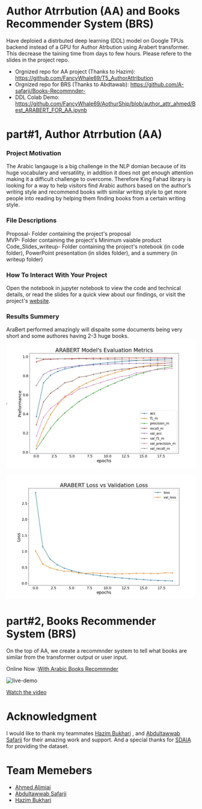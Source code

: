 # Author Atrrbution (AA) and Books Recommender System (BRS)
Have deploied a distrbuted deep learning (DDL) model on Google TPUs backend instead of a GPU for Author Atrbution using Arabert transformer. This decrease the taining time from days to few hours. Please refere to the slides in the project repo.

* Orgnized repo for AA project (Thanks to Hazim): https://github.com/FancyWhale69/T5_AuthorAttribution
* Orgnized repo for BRS (Thanks to Abdtawab): https://github.com/A-safarji/Books-Recommnder-
* DDL Colab Demo: https://github.com/FancyWhale69/AothurShip/blob/author_attr_ahmed/Best_ARABERT_FOR_AA.ipynb

# part#1, Author Atrrbution (AA)

### Project Motivation  
The Arabic langauge is a big challenge in the NLP domian because of its huge vocabulary and versatility, in addition it does not get enough attention making it a difficult challenge to overcome. Therefore King Fahad library is looking for a way to help visitors find Arabic authors based on the author’s writing style and recommend books with similar writing style to get more people into reading by helping them finding books from a certain writing style.  

### File Descriptions  
Proposal- Folder containing the project's proposal  
MVP- Folder containing the project's Minimum vaiable product  
Code_Slides_writeup- Folder containing the project's notebook (in code folder), PowerPoint presentation (in slides folder), and a summery (in writeup folder)

### How To Interact With Your Project  
Open the notebook in jupyter notebook to view the code and technical details, or read the slides for a quick view about our findings, or visit the project's [website](https://share.streamlit.io/a-safarji/books-recommnder-/main/basedon_user.py).  

### Results Summery  
AraBert performed amazingly will dispaite some documents being very short and some authores having 2-3 huge books.  
![dash](https://github.com/FancyWhale69/T5_AuthorAttribution/raw/main/aa1.PNG)  

![dash2](https://github.com/FancyWhale69/T5_AuthorAttribution/raw/main/aa2.PNG)  

# part#2, Books Recommender System (BRS)  
On the top of AA, we create a recommnder system to tell what books are similar from the transformer output or user input.


Online Now :[With Arabic Books Recommnder](https://share.streamlit.io/a-safarji/books-recommnder-/main/basedon_user.py)


![live-demo](https://user-images.githubusercontent.com/20365333/145676438-d1fd4105-fc14-4f57-9a43-eabf33f69876.gif)





[Watch the video](https://streamable.com/7kjspy)


# Acknowledgment  
I would like to thank my teammates [Hazim Bukhari](https://github.com/FancyWhale69)  , and [Abdultawwab Safarji](https://github.com/A-safarji) for their amazing work and support.
And a special thanks for [SDAIA](https://sourceforge.net/projects/tashkeela/) for providing the dataset.

# Team Memebers
* [Ahmed Aljmiai](https://github.com/AAljmiai)  
* [Abdultawwab Safarji](https://github.com/A-safarji)
* [Hazim Bukhari](https://github.com/FancyWhale69)  
